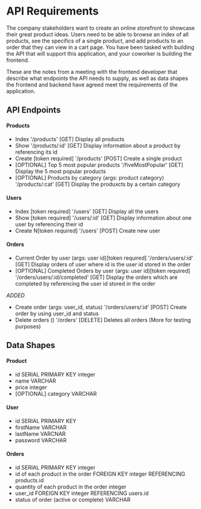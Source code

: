 # API Requirements
The company stakeholders want to create an online storefront to showcase their great product ideas. Users need to be able to browse an index of all products, see the specifics of a single product, and add products to an order that they can view in a cart page. You have been tasked with building the API that will support this application, and your coworker is building the frontend.

These are the notes from a meeting with the frontend developer that describe what endpoints the API needs to supply, as well as data shapes the frontend and backend have agreed meet the requirements of the application. 

## API Endpoints
#### Products
- Index '/products' [GET] Display all products
- Show  '/products/:id' [GET] Display information about a product by referencing its id
- Create [token required] '/products' [POST] Create a single product 
- [OPTIONAL] Top 5 most popular products '/fiveMostPopular' [GET] Display the 5 most popular products
- [OPTIONAL] Products by category (args: product category) '/products/:cat' [GET] Display the produxcts by a certain category

#### Users
- Index [token required]   '/users' [GET] Display all the users 
- Show [token required]    '/users/:id' [GET] Display information about one user by referencing their id
- Create N[token required] '/users' [POST] Create new user

#### Orders
- Current Order by user (args: user id)[token required] '/orders/users/:id' [GET] Display orders of user where id is the user id stored in the order 
- [OPTIONAL] Completed Orders by user (args: user id)[token required] '/orders/users/:id/completed' [GET] Display the orders which are completed by referencing the user id stored in the order

*ADDED*
- Create order (args: user_id, status) '/orders/users/:id' [POST] Create order by using user_id and status
- Delete orders () '/orders' [DELETE] Deletes all orders (More for testing purposes) 

## Data Shapes
#### Product
-  id SERIAL PRIMARY KEY integer
- name VARCHAR
- price integer
- [OPTIONAL] category VARCHAR 

#### User
- id SERIAL PRIMARY KEY
- firstName VARCHAR
- lastName  VARCNAR
- password  VARCHAR

#### Orders
- id                                     SERIAL PRIMARY KEY integer
- id of each product in the order        FOREIGN KEY integer REFERENCING products.id
- quantity of each product in the order  integer 
- user_id                                FOREIGN KEY integer REFERENCING users.id
- status of order (active or complete)   VARCHAR 

